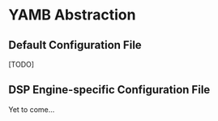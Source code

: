 # YAMB Abstraction

## Default Configuration File

[TODO]


## DSP Engine-specific Configuration File

Yet to come...